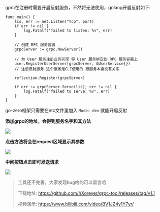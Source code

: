 gprc在注册时需要开启反射服务，不然将无法使用，golang开启反射如下:

```golang
func main() {
    lis, err := net.Listen("tcp", port)
    if err != nil {
        log.Fatalf("failed to listen: %v", err)
    }

    // 创建 RPC 服务容器
    grpcServer := grpc.NewServer()

    // 为 User 服务注册业务实现 将 User 服务绑定到 RPC 服务容器上
    user.RegisterUserServer(grpcServer, &UserService{})
    // 注册反射服务 这个服务是CLI使用的 跟服务本身没有关系

    reflection.Register(grpcServer)

    if err := grpcServer.Serve(lis); err != nil {
        log.Fatalf("failed to serve: %v", err)
    }
}
```

  go-zero框架只需要在etc文件里加入 `Mode: dev` 就能开启反射



**添加grpc的地址，会得到服务名字和其方法**

![](https://github.com/hxoreyer/grpc-tool/png/1.png)

**点击方法将会在request区域显示其参数**

![](https://github.com/hxoreyer/grpc-tool/png/2.png)

**中间按钮点击即可发送请求**

![](https://github.com/hxoreyer/grpc-tool/png/3.png)

> 工具还不完善，大家发现bug啥的可以留言哈
>
> 下载地址:  https://github.com/hXoreyer/grpc-tool/releases/tag/v1.1
>
> 视频演示:  https://www.bilibili.com/video/BV1JZ4y1Y7yr/

